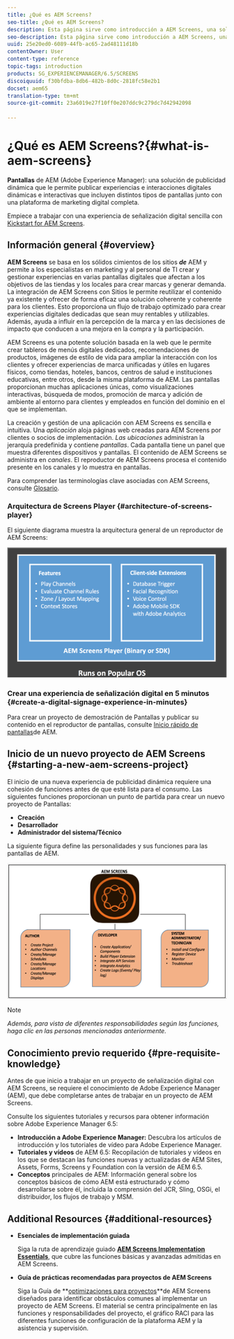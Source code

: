 ```yaml
---
title: ¿Qué es AEM Screens?
seo-title: ¿Qué es AEM Screens?
description: Esta página sirve como introducción a AEM Screens, una solución de publicidad dinámica que le permite publicar experiencias e interacciones digitales dinámicas e interactivas que incluyen distintos tipos de pantallas junto con una plataforma de marketing digital completa. Proporciona una visión general de la arquitectura Screens con diferentes funciones involucradas en el desarrollo del proyecto.
seo-description: Esta página sirve como introducción a AEM Screens, una solución de publicidad dinámica que le permite publicar experiencias e interacciones digitales dinámicas e interactivas que incluyen distintos tipos de pantallas junto con una plataforma de marketing digital completa. Proporciona una visión general de la arquitectura Screens con diferentes funciones involucradas en el desarrollo del proyecto.
uuid: 25e20ed0-6089-44fb-ac65-2ad48111d18b
contentOwner: User
content-type: reference
topic-tags: introduction
products: SG_EXPERIENCEMANAGER/6.5/SCREENS
discoiquuid: f30bfdba-8db6-482b-8d0c-2818fc58e2b1
docset: aem65
translation-type: tm+mt
source-git-commit: 23a6019e27f10ff0e207ddc9c279dc7d42942098

---
```



# ¿Qué es AEM Screens?{#what-is-aem-screens}

**Pantallas** de AEM (Adobe Experience Manager): una solución de publicidad dinámica que le permite publicar experiencias e interacciones digitales dinámicas e interactivas que incluyen distintos tipos de pantallas junto con una plataforma de marketing digital completa.

Empiece a trabajar con una experiencia de señalización digital sencilla con [Kickstart for AEM Screens](kickstart-for-aem-screens.md).

## Información general {#overview}

**AEM Screens** se basa en los sólidos cimientos de los sitios ***de*** AEM y permite a los especialistas en marketing y al personal de TI crear y gestionar experiencias en varias pantallas digitales que afectan a los objetivos de las tiendas y los locales para crear marcas y generar demanda. La integración de AEM Screens con Sitios le permite reutilizar el contenido ya existente y ofrecer de forma eficaz una solución coherente y coherente para los clientes. Esto proporciona un flujo de trabajo optimizado para crear experiencias digitales dedicadas que sean muy rentables y utilizables. Además, ayuda a influir en la percepción de la marca y en las decisiones de impacto que conducen a una mejora en la compra y la participación.

AEM Screens es una potente solución basada en la web que le permite crear tableros de menús digitales dedicados, recomendaciones de productos, imágenes de estilo de vida para ampliar la interacción con los clientes y ofrecer experiencias de marca unificadas y útiles en lugares físicos, como tiendas, hoteles, bancos, centros de salud e instituciones educativas, entre otros, desde la misma plataforma de AEM. Las pantallas proporcionan muchas aplicaciones únicas, como visualizaciones interactivas, búsqueda de modos, promoción de marca y adición de ambiente al entorno para clientes y empleados en función del dominio en el que se implementan.

La creación y gestión de una aplicación con AEM Screens es sencilla e intuitiva. Una *aplicación* aloja páginas web creadas para AEM Screens por clientes o socios de implementación. *Las ubicaciones* administran la jerarquía predefinida y contiene *pantallas*. Cada pantalla tiene un panel que muestra diferentes dispositivos y pantallas. El contenido de AEM Screens se administra en *canales*. El reproductor de AEM Screens procesa el contenido presente en los canales y lo muestra en pantallas.

Para comprender las terminologías clave asociadas con AEM Screens, consulte [Glosario](screens-glossary.md).

### Arquitectura de Screens Player {#architecture-of-screens-player}

El siguiente diagrama muestra la arquitectura general de un reproductor de AEM Screens:

![chlimage_1-29](assets/chlimage_1-29.png)

### Crear una experiencia de señalización digital en 5 minutos {#create-a-digital-signage-experience-in-minutes}

Para crear un proyecto de demostración de Pantallas y publicar su contenido en el reproductor de pantallas, consulte [Inicio rápido de pantallas](kickstart-for-aem-screens.md)de AEM.

## Inicio de un nuevo proyecto de AEM Screens {#starting-a-new-aem-screens-project}

El inicio de una nueva experiencia de publicidad dinámica requiere una cohesión de funciones antes de que esté lista para el consumo. Las siguientes funciones proporcionan un punto de partida para crear un nuevo proyecto de Pantallas:

* **Creación**
* **Desarrollador**
* **Administrador del sistema/Técnico**

La siguiente figura define las personalidades y sus funciones para las pantallas de AEM.

![chlimage_1-30](assets/chlimage_1-30.png)

>[!NOTE]
>
>*Además, para vista de diferentes responsabilidades según las funciones, haga clic en las personas mencionadas anteriormente.*

## Conocimiento previo requerido {#pre-requisite-knowledge}

Antes de que inicio a trabajar en un proyecto de señalización digital con AEM Screens, se requiere el conocimiento de Adobe Experience Manager (AEM), que debe completarse antes de trabajar en un proyecto de AEM Screens.

Consulte los siguientes tutoriales y recursos para obtener información sobre Adobe Experience Manager 6.5:

* **Introducción a Adobe Experience Manager:** Descubra los artículos de introducción y los tutoriales de vídeo para Adobe Experience Manager.
* **Tutoriales y vídeos** de AEM 6.5: Recopilación de tutoriales y vídeos en los que se destacan las funciones nuevas y actualizadas de AEM Sites, Assets, Forms, Screens y Foundation con la versión de AEM 6.5.
* **Conceptos** principales de AEM: Información general sobre los conceptos básicos de cómo AEM está estructurado y cómo desarrollarse sobre él, incluida la comprensión del JCR, Sling, OSGi, el distribuidor, los flujos de trabajo y MSM.

## Additional Resources {#additional-resources}

* **Esenciales de implementación guiada**

   Siga la ruta de aprendizaje guiado **[AEM Screens Implementation Essentials](https://guided.adobe.com/?launch=AEM-7a#recommended/solutions/experience-manager)**, que cubre las funciones básicas y avanzadas admitidas en AEM Screens.

* **Guía de prácticas recomendadas para proyectos de AEM Screens**

   Siga la Guía de **[optimizaciones para proyectos](https://docs.adobe.com/content/help/en/experience-manager-screens/using/about-guide.html)**de AEM Screens diseñados para identificar obstáculos comunes al implementar un proyecto de AEM Screens. El material se centra principalmente en las funciones y responsabilidades del proyecto, el gráfico RACI para las diferentes funciones de configuración de la plataforma AEM y la asistencia y supervisión.
